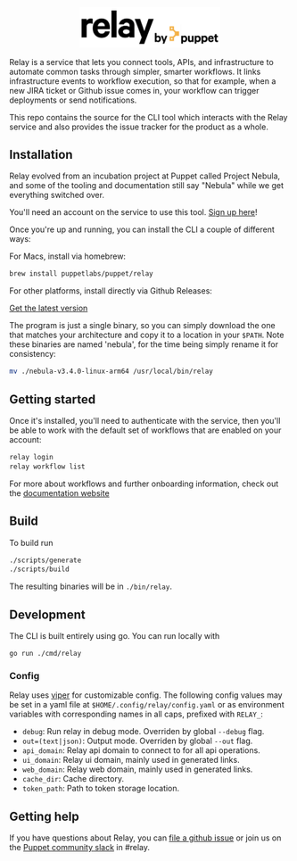 <p align="center">
  <img src="docs/relay_logotype.png" alt="Relay by Puppet" width="50%">
</p>

Relay is a service that lets you connect tools, APIs, and infrastructure to automate common tasks through simpler, smarter workflows. It links infrastructure events to workflow execution, so that for example, when a new JIRA ticket or Github issue comes in, your workflow can trigger deployments or send notifications.

This repo contains the source for the CLI tool which interacts with the Relay service and also provides the issue tracker for the product as a whole. 

## Installation

Relay evolved from an incubation project at Puppet called Project Nebula, and some of the tooling and documentation still say "Nebula" while we get everything switched over.

You'll need an account on the service to use this tool. [Sign up here](https://puppet.com/products/project-nebula#nebula-form)!

Once you're up and running, you can install the CLI a couple of different ways:

For Macs, install via homebrew:

```bash
brew install puppetlabs/puppet/relay
```

For other platforms, install directly via Github Releases:

[Get the latest version](https://github.com/puppetlabs/relay/releases)

The program is just a single binary, so you can simply download the one that matches your architecture and copy it to a location in your `$PATH`. Note these binaries are named 'nebula', for the time being simply rename it for consistency:

```bash
mv ./nebula-v3.4.0-linux-arm64 /usr/local/bin/relay
```

## Getting started

Once it's installed, you'll need to authenticate with the service, then you'll be able to work with the default set of workflows that are enabled on your account:

```bash
relay login
relay workflow list
```

For more about workflows and further onboarding information, check out the [documentation website](https://puppet.com/docs/nebula/beta/overview.html)

## Build

To build run

```bash
./scripts/generate
./scripts/build
```

The resulting binaries will be in `./bin/relay`.

## Development

The CLI is built entirely using go. You can run locally with

```
go run ./cmd/relay
```

### Config

Relay uses [viper](https://github.com/spf13/viper) for customizable config. The following config values may be set in a yaml file at `$HOME/.config/relay/config.yaml` or as environment variables with corresponding names in all caps, prefixed with `RELAY_`:
* `debug`: Run relay in debug mode. Overriden by global `--debug` flag.
* `out=(text|json)`: Output mode. Overriden by global `--out` flag.
* `api_domain`: Relay api domain to connect to for all api operations.
* `ui_domain`: Relay ui domain, mainly used in generated links.
* `web_domain`: Relay web domain, mainly used in generated links.
* `cache_dir`: Cache directory.
* `token_path`: Path to token storage location.

## Getting help

If you have questions about Relay, you can [file a github issue](https://github.com/puppetlabs/relay/issues) or join us on the [Puppet community slack](https://slack.puppet.com) in #relay. 
